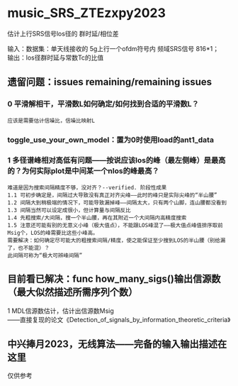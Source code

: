 # music_SRS_ZTEzxpy2023

估计上行SRS信号los径的 群时延/相位差

输入：数据集：单天线接收的 5g上行一个ofdm符号内 频域SRS信号 816*1；  
输出：los径群时延与常数Tc的比值

## 遗留问题：issues remaining/remaining issues
### 0 平滑解相干，平滑数L如何确定/如何找到合适的平滑数L？
	应该是需要估计信噪比，信噪比映射L

### toggle_use_your_own_model：置为0时使用load的ant1_data
### 1 多径谱峰相对高低有问题——按说应该los的峰（最左侧峰）是最高的？为何实际plot是中间某一个nlos的峰最高？
	难道是因为搜索间隔精度不够，没对齐？--verified. 阶段性成果  
	1.1 可初步确定是，间隔过大导致没有真正对齐尖峰——此时的峰只是实际尖峰的“半山腰”  
	1.2 间隔大到稍极端的情况下，可能导致漏掉峰——间隔太大，只有两个山脚，连山腰都没看到  
	1.3 间隔当然可以设定成很小，但计算量与间隔反比  
	1.4 先粗搜索/大间隔，搜一个半山腰，再在其附近一个大间隔内高精度搜索  
	1.5 注意还可能有别的无意义小峰（极大值点），不能跟LOS峰混了——极大值点峰值排序取前Msig个，LOS的峰需要比这些小峰高。  
	需要解决：如何确定尽可能大的粗搜索间隔/精度，使之能保证至少搜到LOS的半山腰（别给漏了，也不能混）？  
	此间隔可称为“极大可辨峰间隔”

## 目前看已解决：func how_many_sigs()输出信源数（最大似然描述所需序列个数）
1 MDL信源数估计，估计出信源数Msig  
	——直接复现的论文《Detection_of_signals_by_information_theoretic_criteria》

## 中兴捧月2023，无线算法——完备的输入输出描述在这里
仅供参考